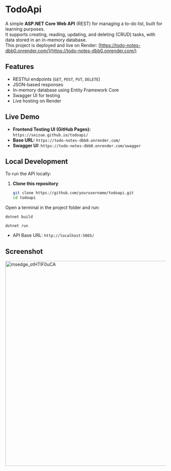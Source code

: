 # TodoApi

A simple **ASP.NET Core Web API** (REST) for managing a to-do list, built for learning purposes.  
It supports creating, reading, updating, and deleting (CRUD) tasks, with data stored in an in-memory database.  
This project is deployed and live on Render: [https://todo-notes-dbb0.onrender.com/](https://todo-notes-dbb0.onrender.com/)

## Features
- RESTful endpoints (`GET`, `POST`, `PUT`, `DELETE`)
- JSON-based responses
- In-memory database using Entity Framework Core
- Swagger UI for testing
- Live hosting on Render

## Live Demo
- **Frontend Testing UI (GitHub Pages):** `https://seizue.github.io/todoapi/`
- **Base URL:** `https://todo-notes-dbb0.onrender.com/`
- **Swagger UI:** `https://todo-notes-dbb0.onrender.com/swagger`

## Local Development
To run the API locally:

1. **Clone this repository**  
   ```bash
   git clone https://github.com/yourusername/todoapi.git
   cd todoapi
Open a terminal in the project folder and run:

  `dotnet build`
  
  `dotnet run`
  
- API Base URL: `http://localhost:5065/`
  
## Screenshot
<img width="1343" height="642" alt="msedge_otHTlF0uCA" src="https://github.com/user-attachments/assets/3f217201-4d00-4bc5-b367-e4974ac6e60d" />
